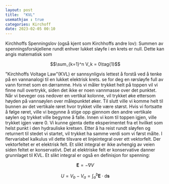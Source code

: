 ```yaml
---
layout: post
title:  "KVL"
usemathjax : true
categories: Kirchoff
date: 2023-02-05 00:10
---
```





Kirchhoffs Spenningslov (også kjent som Kirchhoffs andre lov):
Summen av spenningsforskjellene rundt enhver lukket sløyfe i en krets er null.
Dette kan angis matematisk som

$$\sum_{k=1}^n V_k = 0\tag{1}$$

"Kirchhoffs Voltage Law"(KVL) er sannsynligvis lettest å forstå ved å tenke på en vannanalogi til en lukket elektrisk krets.
se for deg en rørsløyfe full av vann formet som en dørramme.
Hvis vi måler trykket helt på toppen vil vi finne null overtrykk, siden det ikke er noen vannmasse over det punktet. Når vi beveger oss nedover en vertikal kolonne, vil trykket øke ettersom høyden på vannsøylen over målepunktet øker. Til slutt ville vi komme helt til bunnen av det vertikale røret hvor trykket ville være størst. Hvis vi fortsatte å følge røret, ville vi begynne å stige opp gjennom den andre vertikale søylen og trykket ville begynne å falle. Innen vi kom til toppen igjen, ville trykket igjen være 0. Vi kunne gjenta dette eksperimentet fra et hvilket som helst punkt i den hydrauliske kretsen. Etter å ha reist rundt sløyfen og returnert til stedet vi startet, vil trykket ha samme verdi som vi først målte.
I flervariabel kalkulus vil dette tilsvare et linjeintegral over ett vektorfelt. Der vektorfeltet er et elektrisk felt. Et slikt integral er 
ikke avhengig av veien siden feltet er konservativt. Det at elektriske felt er konservative danner grunnlaget til KVL.
Et slikt integral er også en definisjon for spenning:

$$\mathbf E = -\nabla V\tag{2}$$

$$U=V_b-V_a=\int_a^b \mathbf E\cdot \mathrm d \mathbf s \tag{3}$$